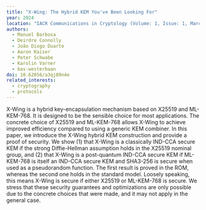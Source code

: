 ```yaml
---
title: "X-Wing: The Hybrid KEM You've Been Looking For"
year: 2024
location: "IACR Communications in Cryptology (Volume: 1, Issue: 1, March 2024)."
authors:
  - Manuel Barbosa
  - Deirdre Connolly
  - João Diogo Duarte
  - Aaron Kaiser
  - Peter Schwabe
  - Karolin Varner
  - bas-westerbaan
doi: 10.62056/a3qj89n4e
related_interests:
  - cryptography
  - protocols
---
```


X-Wing is a hybrid key-encapsulation mechanism based on X25519 and
ML-KEM-768. It is designed to be the sensible choice for most applications. The
concrete choice of X25519 and ML-KEM-768 allows X-Wing to achieve improved
efficiency compared to using a generic KEM combiner. In this paper, we introduce the
X-Wing hybrid KEM construction and provide a proof of security. We show (1) that
X-Wing is a classically IND-CCA secure KEM if the strong Diffie-Hellman assumption
holds in the X25519 nominal group, and (2) that X-Wing is a post-quantum IND-CCA
secure KEM if ML-KEM-768 is itself an IND-CCA secure KEM and SHA3-256 is
secure when used as a pseudorandom function. The first result is proved in the ROM,
whereas the second one holds in the standard model. Loosely speaking, this means
X-Wing is secure if either X25519 or ML-KEM-768 is secure. We stress that these
security guarantees and optimizations are only possible due to the concrete choices
that were made, and it may not apply in the general case.
